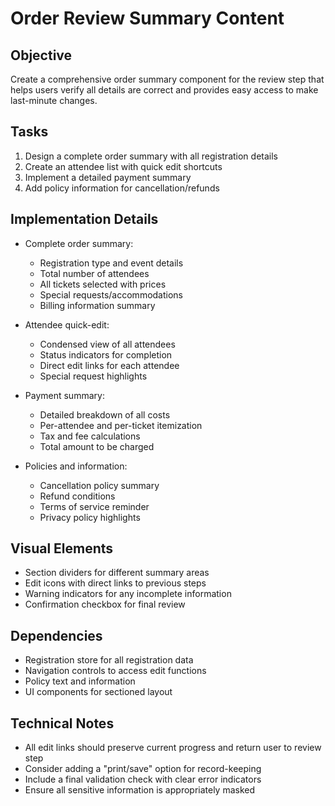 # Order Review Summary Content

## Objective
Create a comprehensive order summary component for the review step that helps users verify all details are correct and provides easy access to make last-minute changes.

## Tasks
1. Design a complete order summary with all registration details
2. Create an attendee list with quick edit shortcuts
3. Implement a detailed payment summary
4. Add policy information for cancellation/refunds

## Implementation Details
- Complete order summary:
  - Registration type and event details
  - Total number of attendees
  - All tickets selected with prices
  - Special requests/accommodations
  - Billing information summary
  
- Attendee quick-edit:
  - Condensed view of all attendees
  - Status indicators for completion
  - Direct edit links for each attendee
  - Special request highlights
  
- Payment summary:
  - Detailed breakdown of all costs
  - Per-attendee and per-ticket itemization
  - Tax and fee calculations
  - Total amount to be charged
  
- Policies and information:
  - Cancellation policy summary
  - Refund conditions
  - Terms of service reminder
  - Privacy policy highlights

## Visual Elements
- Section dividers for different summary areas
- Edit icons with direct links to previous steps
- Warning indicators for any incomplete information
- Confirmation checkbox for final review

## Dependencies
- Registration store for all registration data
- Navigation controls to access edit functions
- Policy text and information
- UI components for sectioned layout

## Technical Notes
- All edit links should preserve current progress and return user to review step
- Consider adding a "print/save" option for record-keeping
- Include a final validation check with clear error indicators
- Ensure all sensitive information is appropriately masked